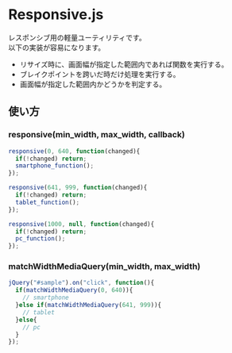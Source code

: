 Responsive.js
=============
レスポンシブ用の軽量ユーティリティです。  
以下の実装が容易になります。

* リサイズ時に、画面幅が指定した範囲内であれば関数を実行する。
* ブレイクポイントを跨いだ時だけ処理を実行する。
* 画面幅が指定した範囲内かどうかを判定する。

## 使い方

### responsive(min_width, max_width, callback)

```js
responsive(0, 640, function(changed){
  if(!changed) return;
  smartphone_function();
});

responsive(641, 999, function(changed){
  if(!changed) return;
  tablet_function();
});

responsive(1000, null, function(changed){
  if(!changed) return;
  pc_function();
});
```

### matchWidthMediaQuery(min_width, max_width)

```js
jQuery("#sample").on("click", function(){
  if(matchWidthMediaQuery(0, 640)){
    // smartphone
  }else if(matchWidthMediaQuery(641, 999)){
    // tablet
  }else{
    // pc
  }  
});
```